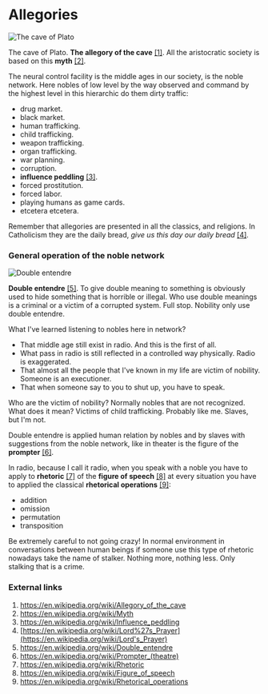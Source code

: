 # Allegories

![The cave of Plato](http://telecomlobby.com/Images/Antrum-Platonicum-or-The-Cave-of-Plato-by-Cornelis-Cornelisz-van-Haarlem-printed-by.png)

The cave of Plato. **The allegory of the cave** [[1]](https://en.wikipedia.org/wiki/Allegory_of_the_cave). All the aristocratic society is based on this **myth** [[2]](https://en.wikipedia.org/wiki/Myth). 

The neural control facility is the middle ages in our society, is the noble network. Here nobles of low level by the way observed and command by the highest level in this hierarchic do them dirty traffic:

- drug market.
- black market.
- human trafficking.
- child trafficking.
- weapon trafficking.
- organ trafficking.
- war planning.
- corruption.
- **influence peddling** [[3]](https://en.wikipedia.org/wiki/Influence_peddling).
- forced prostitution.
- forced labor.
- playing humans as game cards.
- etcetera etcetera.

Remember that allegories are presented in all the classics, and religions. In Catholicism they are the daily bread, *give us this day our daily bread* [[4]](https://en.wikipedia.org/wiki/Lord%27s_Prayer).  

### General operation of the noble network

![Double entendre](http://telecomlobby.com/Images/1024px-Let_alone2.jpg)

**Double entendre** [[5]](https://en.wikipedia.org/wiki/Double_entendre). To give double meaning to something is obviously used to hide something that is horrible or illegal. Who use double meanings is a criminal or a victim of a corrupted system. Full stop. Nobility only use double entendre.

What I've learned listening to nobles here in network?

- That middle age still exist in radio. And this is the first of all.
- What pass in radio is still reflected in a controlled way physically. Radio is exaggerated.
- That almost all the people that I've known in my life are victim of nobility. Someone is an executioner.
- That when someone say to you to shut up, you have to speak.

Who are the victim of nobility? Normally nobles that are not recognized. What does it mean? Victims of child trafficking. Probably like me. Slaves, but I'm not.

Double entendre is applied human relation by nobles and by slaves with suggestions from the noble network, like in theater is the figure of the **prompter** [[6]](https://en.wikipedia.org/wiki/Prompter_(theatre)). 

In radio, because I call it radio, when you speak with a noble you have to apply to **rhetoric** [[7]](https://en.wikipedia.org/wiki/Rhetoric) of the **figure of speech** [[8]](https://en.wikipedia.org/wiki/Figure_of_speech) at every situation you have to applied the classical **rhetorical operations** [[9]](https://en.wikipedia.org/wiki/Rhetorical_operations):

- addition
- omission
- permutation
- transposition

Be extremely careful to not going crazy! In normal environment in conversations between human beings if someone use this type of rhetoric nowadays take the name of stalker. Nothing more, nothing less. Only stalking that is a crime.



### External links

1. https://en.wikipedia.org/wiki/Allegory_of_the_cave
2. https://en.wikipedia.org/wiki/Myth
3. https://en.wikipedia.org/wiki/Influence_peddling
4. [https://en.wikipedia.org/wiki/Lord%27s_Prayer](https://en.wikipedia.org/wiki/Lord's_Prayer)
5. https://en.wikipedia.org/wiki/Double_entendre
6. https://en.wikipedia.org/wiki/Prompter_(theatre)
7. https://en.wikipedia.org/wiki/Rhetoric
8. https://en.wikipedia.org/wiki/Figure_of_speech
9. https://en.wikipedia.org/wiki/Rhetorical_operations